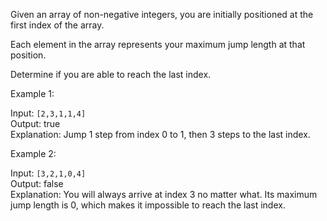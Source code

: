 Given an array of non-negative integers, you are initially positioned at the first index of the array.

Each element in the array represents your maximum jump length at that position.

Determine if you are able to reach the last index.

Example 1:

Input: `[2,3,1,1,4]`<br>
Output: true<br>
Explanation: Jump 1 step from index 0 to 1, then 3 steps to the last index.

Example 2:

Input: `[3,2,1,0,4]`<br>
Output: false<br>
Explanation: You will always arrive at index 3 no matter what. Its maximum
             jump length is 0, which makes it impossible to reach the last index.